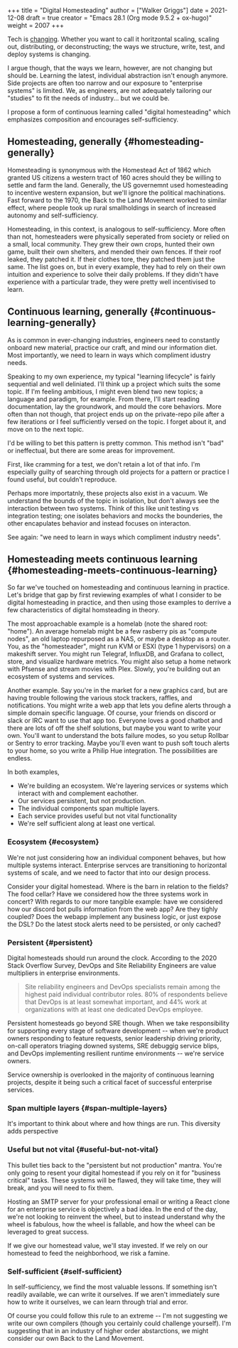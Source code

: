 +++
title = "Digital Homesteading"
author = ["Walker Griggs"]
date = 2021-12-08
draft = true
creator = "Emacs 28.1 (Org mode 9.5.2 + ox-hugo)"
weight = 2007
+++

Tech is [changing](https://trends.google.com/trends/explore?cat=5&date=2011-01-01%202021-01-01&q=%2Fm%2F011spz0k,%2Fg%2F11b7lxp79d,%2Fm%2F0wkcjgj). Whether you want to call it horitzontal scaling, scaling out, distributing, or deconstructing; the ways we structure, write, test, and deploy systems is changing.

I argue though, that the ways we learn, however, are not changing but should be. Learning the latest, individual abstraction isn't enough anymore. Side projects are often too narrow and our exposure to "enterprise systems" is limited. We, as engineers, are not adequately tailoring our "studies" to fit the needs of industry... but we could be.

I propose a form of continuous learning called "digital homesteading" which emphasizes composition and encourages self-sufficiency.


## Homesteading, generally {#homesteading-generally}

Homesteading is synonymous with the Homestead Act of 1862 which granted US citizens a western tract of 160 acres should they be willing to settle and farm the land. Generally, the US governemnt used homesteading to incentive western expansion, but we'll ignore the political machinations. Fast forward to the 1970, the Back to the Land Movement worked to similar effect, where people took up rural smallholdings in search of increased autonomy and self-sufficiency.

Homesteading, in this context, is analogous to self-sufficiency. More often than not, homesteaders were physically seperated from society or relied on a small, local community. They grew their own crops, hunted their own game, built their own shelters, and mended their own fences. If their roof leaked, they patched it. If their clothes tore, they patched them just the same. The list goes on, but in every example, they had to rely on their own intuition and experience to solve their daily problems. If they didn't have experience with a particular trade, they were pretty well incentivised to learn.


## Continuous learning, generally {#continuous-learning-generally}

As is common in ever-changing industries, engineers need to constantly onboard new material, practice our craft, and mind our information diet. Most importantly, we need to learn in ways which compliment idustry needs.

Speaking to my own experience, my typical "learning lifecycle" is fairly sequential and well deliniated. I'll think up a project which suits the some topic. If I'm feeling ambitious, I might even blend two new topics; a language and paradigm, for example. From there, I'll start reading documentation, lay the groundwork, and mould the core behaviors. More often than not though, that project ends up on the private-repo pile after a few iterations or I feel sufficiently versed on the topic. I forget about it, and move on to the next topic.

I'd be willing to bet this pattern is pretty common. This method isn't "bad" or ineffectual, but there are some areas for improvement.

First, like cramming for a test, we don't retain a lot of that info. I'm especially guilty of searching through old projects for a pattern or practice I found useful, but couldn't reproduce.

Perhaps more importatnly, these projects also exist in a vacuum. We understand the bounds of the topic in isolation, but don't always see the interaction between two systems. Think of this like unit testing vs integration testing; one isolates behaviors and mocks the bounderies, the other encapulates behavior and instead focuses on interacton.

See again: "we need to learn in ways which compliment industry needs".


## Homesteading meets continuous learning {#homesteading-meets-continuous-learning}

So far we've touched on homesteading and continuous learning in practice. Let's bridge that gap by first reviewing examples of what I consider to be digital homesteading in practice, and then using those examples to derrive a few characteristics of digital homsteading in theory.

The most approachable example is a homelab (note the shared root: "home"). An average homelab might be a few rasberry pis as "compute nodes", an old laptop repurposed as a NAS, or maybe a desktop as a router. You, as the "homesteader", might run KVM or ESXI (type 1 hypervisors) on a makeshift server. You might run Telegraf, InfluxDB, and Grafana to collect, store, and visualize hardware metrics. You might also setup a home network with Pfsense and stream movies with Plex. Slowly, you're building out an ecosystem of systems and services.

Another example. Say you're in the market for a new graphics card, but are having trouble following the various stock trackers, raffles, and notifications. You might write a web app that lets you define alerts through a simple domain specific language. Of course, your friends on discord or slack or IRC want to use that app too. Everyone loves a good chatbot and there are lots of off the shelf solutions, but maybe you want to write your own. You'll want to understand the bots failure modes, so you setup Rollbar or Sentry to error tracking. Maybe you'll even want to push soft touch alerts to your home, so you write a Philip Hue integration. The possibilities are endless.

In both examples,

-   We're building an ecosystem. We're layering services or systems which interact with and complement eachother.
-   Our services persistent, but not production.
-   The individual components span multiple layers.
-   Each service provides useful but not vital functionality
-   We're self sufficient along at least one vertical.


### Ecosystem {#ecosystem}

We're not just considering how an individual component behaves, but how multiple systems interact. Enterprise servces are transitioning to horizontal systems of scale, and we need to factor that into our design process.

Consider your digital homestead. Where is the barn in relation to the fields? The food cellar? Have we considered how the three systems work in concert? With regards to our more tangible example: have we considered how our discord bot pulls information from the web app? Are they tighly coupled? Does the webapp implement any business logic, or just expose the DSL? Do the latest stock alerts need to be persisted, or only cached?


### Persistent {#persistent}

Digital homesteads should run around the clock. According to the 2020 Stack Overflow Survey, DevOps and Site Reliability Engineers are value multipliers in enterprise environments.

> Site reliability engineers and DevOps specialists remain among the highest paid individual contributor roles. 80% of respondents believe that DevOps is at least somewhat important, and 44% work at organizations with at least one dedicated DevOps employee.

Persistent homesteads go beyond SRE though. When we take responsibility for supporting every stage of software development -- when we're product owners responding to feature requests, senior leadership driving priority, on-call operators triaging downed systems, SRE debuggig service blips, and DevOps implementing resilient runtime environments -- we're service owners.

Service ownership is overlooked in the majority of continuous learning projects, despite it being such a critical facet of successful enterprise services.


### Span multiple layers {#span-multiple-layers}

It's important to think about where and how things are run. This diversity adds perspective


### Useful but not vital {#useful-but-not-vital}

This bullet ties back to the "persistent but not production" mantra. You're only going to resent your digital homestead if you rely on it for "business critical" tasks. These systems will be flawed, they will take time, they will break, and you will need to fix them.

Hosting an SMTP server for your professional email or writing a React clone for an enterprise service is objectively a bad idea. In the end of the day, we're not looking to reinvent the wheel, but to instead understand why the wheel is fabulous, how the wheel is fallable, and how the wheel can be leveraged to great success.

If we give our homestead value, we'll stay invested. If we rely on our homestead to feed the neighborhood, we risk a famine.


### Self-sufficient {#self-sufficient}

In self-sufficiency, we find the most valuable lessons. If something isn't readily available, we can write it ourselves. If we aren't immediately sure how to write it ourselves, we can learn through trial and error.

Of course you could follow this rule to an extreme -- I'm not suggesting we write our own compilers (though you certainly could challenge yourself). I'm suggesting that in an industry of higher order abstarctions, we might consider our own Back to the Land Movement.